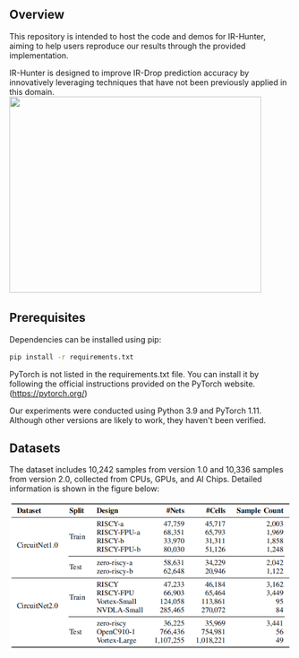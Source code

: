 ## Overview
This repository is intended to host the code and demos for IR-Hunter, aiming to help users reproduce our results through the provided implementation.

IR-Hunter is designed to improve IR-Drop prediction accuracy by innovatively leveraging techniques that have not been previously applied in this domain.
<img src="./picture/overview.png" width="450" height="350"/>

## Prerequisites
Dependencies can be installed using pip:

```bash
pip install -r requirements.txt
```

PyTorch is not listed in the requirements.txt file. You can install it by following the official instructions provided on the PyTorch website.(https://pytorch.org/)

Our experiments were conducted using Python 3.9 and PyTorch 1.11. Although other versions are likely to work, they haven't been verified.

## Datasets
The dataset includes 10,242 samples from version 1.0 and 10,336 samples from version 2.0, collected from CPUs, GPUs, and AI Chips. Detailed information is shown in the figure below:

![Dataset imformation](./picture/Dataset.png)
